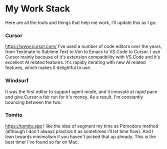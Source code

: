# My Work Stack

Here are all the tools and things that help me work, I'll update this as I go:
### Cursor
https://www.cursor.com/
I've used a number of code editors over the years, from Textmate to Sublime Text to Vim to Emacs to VS Code to Cursor. I use Cursor mainly because of it's extension compatibility with VS Code and it's excellent AI related features. It's rapidly iterating with new AI related features, which makes it delightful to use.

### Windsurf
It was the first editor to support agent mode, and it innovate at rapid pace and give Cursor a fair run for it's money. As a result, I'm constantly bouncing between the two.

### Tomito
https://tomito.app
I like the idea of segment my time as Pomodoro method (although I don't always practice it as sometimes I'll let time flow). And I lean towards minimalism if you haven't picked that up already. This is the best timer I've found so far on Mac.



